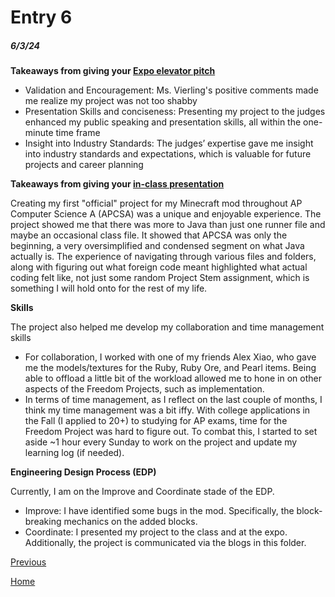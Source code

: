 # Entry 6
##### 6/3/24

**Takeaways from giving your [Expo elevator pitch](https://docs.google.com/document/d/1nTZDTJp862jFH8GZkgHgC-m3Q14Gdz_anv5qA_lA_kE/edit?usp=sharing)**
- Validation and Encouragement: Ms. Vierling's positive comments made me realize my project was not too shabby
- Presentation Skills and conciseness: Presenting my project to the judges enhanced my public speaking and presentation skills, all within the one-minute time frame
- Insight into Industry Standards: The judges’ expertise gave me insight into industry standards and expectations, which is valuable for future projects and career planning


**Takeaways from giving your [in-class presentation](https://docs.google.com/presentation/d/1twMXybXfz-r_i4byGJ35BKJ65K0lwfaIveimNTXGgns/edit?usp=sharing)**

Creating my first "official" project for my Minecraft mod throughout AP Computer Science A (APCSA) was a unique and enjoyable experience. The project showed me that there was more to Java than just one runner file and maybe an occasional class file. It showed that APCSA was only the beginning, a very oversimplified and condensed segment on what Java actually is. The experience of navigating through various files and folders, along with figuring out what foreign code meant highlighted what actual coding felt like, not just some random Project Stem assignment, which is something I will hold onto for the rest of my life.


**Skills**

The project also helped me develop my collaboration and time management skills
- For collaboration, I worked with one of my friends Alex Xiao, who gave me the models/textures for the Ruby, Ruby Ore, and Pearl items. Being able to offload a little bit of the workload allowed me to hone in on other aspects of the Freedom Projects, such as implementation. 
- In terms of time management, as I reflect on the last couple of months, I think my time management was a bit iffy. With college applications in the Fall (I applied to 20+) to studying for AP exams, time for the Freedom Project was hard to figure out. To combat this, I started to set aside ~1 hour every Sunday to work on the project and update my learning log (if needed). 


**Engineering Design Process (EDP)**

Currently, I am on the Improve and Coordinate stade of the EDP.
- Improve: I have identified some bugs in the mod. Specifically, the block-breaking mechanics on the added blocks.
- Coordinate: I presented my project to the class and at the expo. Additionally, the project is communicated via the blogs in this folder. 

[Previous](entry05.md)

[Home](../README.md)
